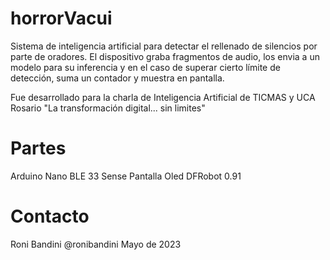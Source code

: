 # horrorVacui
Sistema de inteligencia artificial para detectar el rellenado de silencios por parte de oradores. El dispositivo graba fragmentos de audio, los envia a un modelo para su inferencia y en el caso de superar cierto límite de detección, suma un contador y muestra en pantalla.

Fue desarrollado para la charla de Inteligencia Artificial de TICMAS y UCA Rosario "La transformación digital... sin limites"

# Partes
Arduino Nano BLE 33 Sense
Pantalla Oled DFRobot 0.91

# Contacto
Roni Bandini @ronibandini
Mayo de 2023

